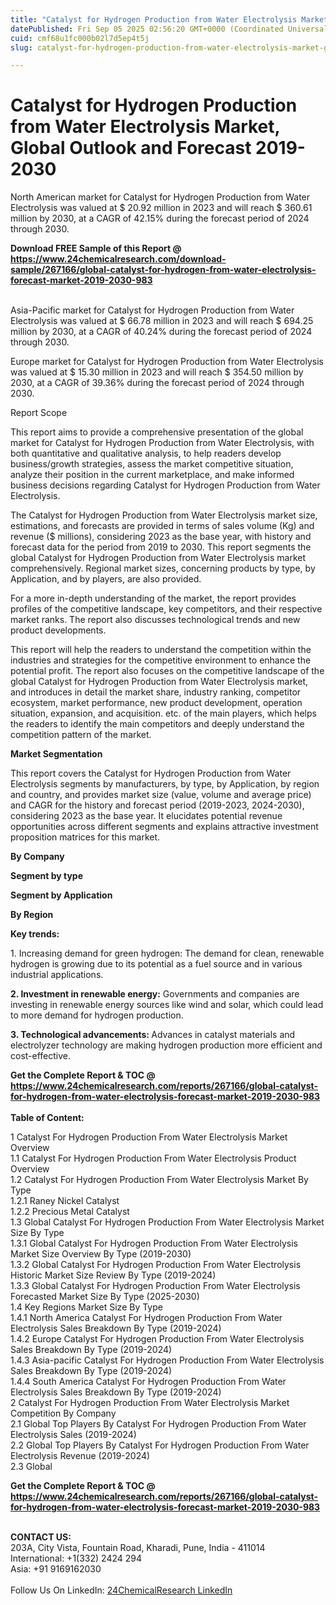 ```yaml
---
title: "Catalyst for Hydrogen Production from Water Electrolysis Market, Global Outlook and Forecast 2019-2030"
datePublished: Fri Sep 05 2025 02:56:20 GMT+0000 (Coordinated Universal Time)
cuid: cmf68u1fc000b02l7d5ep4t5j
slug: catalyst-for-hydrogen-production-from-water-electrolysis-market-global-outlook-and-forecast-2019-2030-1-1

---
```


# Catalyst for Hydrogen Production from Water Electrolysis Market, Global Outlook and Forecast 2019-2030

<p>
</p><p>
North American market for Catalyst for Hydrogen Production from Water Electrolysis was valued at $ 20.92 million in 2023 and will reach $ 360.61 million by 2030, at a CAGR of 42.15% during the forecast period of 2024 through 2030.</p><p>
</p><div><b>Download FREE Sample of this Report @ 
            <a href="https://www.24chemicalresearch.com/download-sample/267166/global-catalyst-for-hydrogen-from-water-electrolysis-forecast-market-2019-2030-983">
            https://www.24chemicalresearch.com/download-sample/267166/global-catalyst-for-hydrogen-from-water-electrolysis-forecast-market-2019-2030-983</a></b></div><br><p>
Asia-Pacific market for Catalyst for Hydrogen Production from Water Electrolysis was valued at $ 66.78 million in 2023 and will reach $ 694.25 million by 2030, at a CAGR of 40.24% during the forecast period of 2024 through 2030.</p><p>
</p><p>
Europe market for Catalyst for Hydrogen Production from Water Electrolysis was valued at $ 15.30 million in 2023 and will reach $ 354.50 million by 2030, at a CAGR of 39.36% during the forecast period of 2024 through 2030.</p><p>
</p><p>
Report Scope</p><p>
</p><p>
This report aims to provide a comprehensive presentation of the global market for Catalyst for Hydrogen Production from Water Electrolysis, with both quantitative and qualitative analysis, to help readers develop business/growth strategies, assess the market competitive situation, analyze their position in the current marketplace, and make informed business decisions regarding Catalyst for Hydrogen Production from Water Electrolysis.</p><p>
</p><p>
The Catalyst for Hydrogen Production from Water Electrolysis market size, estimations, and forecasts are provided in terms of sales volume (Kg) and revenue ($ millions), considering 2023 as the base year, with history and forecast data for the period from 2019 to 2030. This report segments the global Catalyst for Hydrogen Production from Water Electrolysis market comprehensively. Regional market sizes, concerning products by type, by Application, and by players, are also provided.</p><p>
</p><p>
For a more in-depth understanding of the market, the report provides profiles of the competitive landscape, key competitors, and their respective market ranks. The report also discusses technological trends and new product developments.</p><p>
</p><p>
This report will help the readers to understand the competition within the industries and strategies for the competitive environment to enhance the potential profit. The report also focuses on the competitive landscape of the global Catalyst for Hydrogen Production from Water Electrolysis market, and introduces in detail the market share, industry ranking, competitor ecosystem, market performance, new product development, operation situation, expansion, and acquisition. etc. of the main players, which helps the readers to identify the main competitors and deeply understand the competition pattern of the market.</p><p>
</p><p>
<strong>Market Segmentation</strong></p><p>
</p><p>
This report covers the Catalyst for Hydrogen Production from Water Electrolysis segments by manufacturers, by type, by Application, by region and country, and provides market size (value, volume and average price) and CAGR for the history and forecast period (2019-2023, 2024-2030), considering 2023 as the base year. It elucidates potential revenue opportunities across different segments and explains attractive investment proposition matrices for this market.</p><p>
</p><p>
<strong>By Company</strong>
</p><p>
<strong>Segment by type</strong></p><p>
</p><p>
<strong>Segment by Application</strong></p><p>
</p><p>
<strong>By Region</strong></p><p>
</p><p>
<strong>Key trends:</strong></p><p>
1. Increasing demand for green hydrogen: The demand for clean, renewable hydrogen is growing due to its potential as a fuel source and in various industrial applications.</p><p>
<strong>2. Investment in renewable energy:</strong> Governments and companies are investing in renewable energy sources like wind and solar, which could lead to more demand for hydrogen production.</p><p>
<strong>3. Technological advancements: </strong>Advances in catalyst materials and electrolyzer technology are making hydrogen production more efficient and cost-effective.</p>

<div><b>Get the Complete Report & TOC @ 
            <a href="https://www.24chemicalresearch.com/reports/267166/global-catalyst-for-hydrogen-from-water-electrolysis-forecast-market-2019-2030-983">
            https://www.24chemicalresearch.com/reports/267166/global-catalyst-for-hydrogen-from-water-electrolysis-forecast-market-2019-2030-983</a></b></div><br>
            <b>Table of Content:</b><p>1 Catalyst For Hydrogen Production From Water Electrolysis Market Overview<br />
1.1 Catalyst For Hydrogen Production From Water Electrolysis Product Overview<br />
1.2 Catalyst For Hydrogen Production From Water Electrolysis Market By Type<br />
1.2.1 Raney Nickel Catalyst<br />
1.2.2 Precious Metal Catalyst<br />
1.3 Global Catalyst For Hydrogen Production From Water Electrolysis Market Size By Type<br />
1.3.1 Global Catalyst For Hydrogen Production From Water Electrolysis Market Size Overview By Type (2019-2030)<br />
1.3.2 Global Catalyst For Hydrogen Production From Water Electrolysis Historic Market Size Review By Type (2019-2024)<br />
1.3.3 Global Catalyst For Hydrogen Production From Water Electrolysis Forecasted Market Size By Type (2025-2030)<br />
1.4 Key Regions Market Size By Type<br />
1.4.1 North America Catalyst For Hydrogen Production From Water Electrolysis Sales Breakdown By Type (2019-2024)<br />
1.4.2 Europe Catalyst For Hydrogen Production From Water Electrolysis Sales Breakdown By Type (2019-2024)<br />
1.4.3 Asia-pacific Catalyst For Hydrogen Production From Water Electrolysis Sales Breakdown By Type (2019-2024)<br />
1.4.4 South America Catalyst For Hydrogen Production From Water Electrolysis Sales Breakdown By Type (2019-2024)<br />
2 Catalyst For Hydrogen Production From Water Electrolysis Market Competition By Company<br />
2.1 Global Top Players By Catalyst For Hydrogen Production From Water Electrolysis Sales (2019-2024)<br />
2.2 Global Top Players By Catalyst For Hydrogen Production From Water Electrolysis Revenue (2019-2024)<br />
2.3 Global</p>

<div><b>Get the Complete Report & TOC @ 
            <a href="https://www.24chemicalresearch.com/reports/267166/global-catalyst-for-hydrogen-from-water-electrolysis-forecast-market-2019-2030-983">
            https://www.24chemicalresearch.com/reports/267166/global-catalyst-for-hydrogen-from-water-electrolysis-forecast-market-2019-2030-983</a></b></div><br>

<b>CONTACT US:</b><br>
            203A, City Vista, Fountain Road, Kharadi, Pune, India - 411014<br>
            International: +1(332) 2424 294<br>
            Asia: +91 9169162030 <br><br>
            Follow Us On LinkedIn: <a href="https://www.linkedin.com/company/24chemicalresearch/">24ChemicalResearch LinkedIn</a>